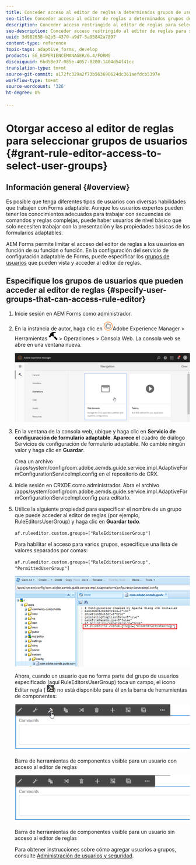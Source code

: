 ```yaml
---
title: Conceder acceso al editor de reglas a determinados grupos de usuarios
seo-title: Conceder acceso al editor de reglas a determinados grupos de usuarios
description: Conceder acceso restringido al editor de reglas para seleccionar grupos de usuarios.
seo-description: Conceder acceso restringido al editor de reglas para seleccionar grupos de usuarios.
uuid: 3d982858-b2b5-4370-a9d7-5a95842a7897
content-type: reference
topic-tags: adaptive_forms, develop
products: SG_EXPERIENCEMANAGER/6.4/FORMS
discoiquuid: 6bd58e37-085e-4057-8200-1404d54f41cc
translation-type: tm+mt
source-git-commit: a172fc329a2f73b563690624dc361aefdcb5397e
workflow-type: tm+mt
source-wordcount: '326'
ht-degree: 0%

---
```



# Otorgar acceso al editor de reglas para seleccionar grupos de usuarios {#grant-rule-editor-access-to-select-user-groups}

## Información general {#overview}

Es posible que tenga diferentes tipos de usuarios con diversas habilidades que trabajen con Forms adaptable. Aunque los usuarios expertos pueden tener los conocimientos adecuados para trabajar con secuencias de comandos y reglas complejas, puede haber usuarios de nivel básico que solo necesiten trabajar con la presentación y las propiedades básicas de los formularios adaptables.

AEM Forms permite limitar el acceso del editor de reglas a los usuarios en función de su función o función. En la configuración del servicio de configuración adaptable de Forms, puede especificar los [grupos de usuarios](/help/sites-administering/security.md) que pueden vista y acceder al editor de reglas.

## Especifique los grupos de usuarios que pueden acceder al editor de reglas {#specify-user-groups-that-can-access-rule-editor}

1. Inicie sesión en AEM Forms como administrador.
1. En la instancia de autor, haga clic en ![adobeexperience emanager](assets/adobeexperiencemanager.png)Adobe Experience Manager > Herramientas ![martillo](assets/hammer.png) > Operaciones > Consola Web. La consola web se abre en una ventana nueva.

   ![1](assets/1.png)

1. En la ventana de la consola web, ubique y haga clic en **Servicio de configuración de formulario adaptable**. **Aparece el** cuadro de diálogo Servicios de configuración de formulario adaptable. No cambie ningún valor y haga clic en **Guardar**.

   Crea un archivo /apps/system/config/com.adobe.aemds.guide.service.impl.AdaptiveFormConfigurationServiceImpl.config en el repositorio de CRX.

1. Inicie sesión en CRXDE como administrador. Abra el archivo /apps/system/config/com.adobe.aemds.guide.service.impl.AdaptiveFormConfigurationServiceImpl.config para editarlo.
1. Utilice la siguiente propiedad para especificar el nombre de un grupo que puede acceder al editor de reglas (por ejemplo, RuleEditorsUserGroup) y haga clic en **Guardar todo**.

   `af.ruleeditor.custom.groups=["RuleEditorsUserGroup"]`

   Para habilitar el acceso para varios grupos, especifique una lista de valores separados por comas:

   `af.ruleeditor.custom.groups=["RuleEditorsUserGroup", "PermittedUserGroup"]`

   ![create-user](assets/create-user.png)

   Ahora, cuando un usuario que no forma parte del grupo de usuarios especificado (aquí RuleEditorsUserGroup) toca un campo, el icono Editar regla ( ![edit-rules1](assets/edit-rules1.png)) no está disponible para él en la barra de herramientas de componentes:

   ![componentstoolbarwithre](assets/componentstoolbarwithre.png)

   Barra de herramientas de componentes visible para un usuario con acceso al editor de reglas

   ![componentstoolbarwithoutre](assets/componentstoolbarwithoutre.png)

   Barra de herramientas de componentes visible para un usuario sin acceso al editor de reglas

   Para obtener instrucciones sobre cómo agregar usuarios a grupos, consulte [Administración de usuarios y seguridad](/help/sites-administering/security.md).

